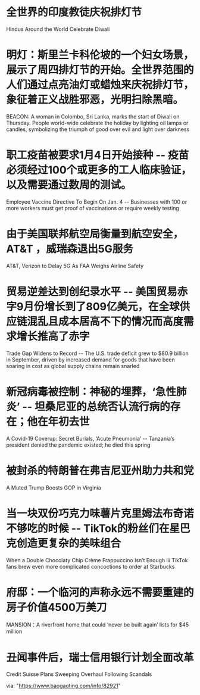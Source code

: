 [#]: subject: "华尔街日报简讯-2021-11-05"
[#]: via: "https://www.baogaoting.com/info/83731"
[#]: author: "https://www.baogaoting.com/info/83731"
[#]: collector: "guevaraya"
[#]: translator: "guevaraya "
[#]: reviewer: " "
[#]: publisher: " "
[#]: url: " "

# 全世界的印度教徒庆祝排灯节
Hindus Around the World Celebrate Diwali
# 明灯：斯里兰卡科伦坡的一个妇女场景，展示了周四排灯节的开始。全世界范围的人们通过点亮油灯或蜡烛来庆祝排灯节，象征着正义战胜邪恶，光明扫除黑暗。
BEACON: A woman in Colombo, Sri Lanka, marks the start of Diwali on Thursday. People world-wide celebrate the holiday by lighting oil lamps or candles, symbolizing the triumph of good over evil and light over darkness
# 职工疫苗被要求1月4日开始接种 -- 疫苗必须经过100个或更多的工人临床验证，以及需要通过数周的测试。
Employee Vaccine Directive To Begin On Jan. 4 -- Businesses with 100 or more workers must get proof of vaccinations or require weekly testing
# 由于美国联邦航空局衡量到航空安全，AT&T ，威瑞森退出5G服务
AT&T, Verizon to Delay 5G As FAA Weighs Airline Safety
# 贸易逆差达到创纪录水平 -- 美国贸易赤字9月份增长到了809亿美元，在全球供应链混乱且成本居高不下的情况而高度需求增长推高了赤字
Trade Gap Widens to Record -- The U.S. trade deficit grew to $80.9 billion in September, driven by increased demand for goods that have been soaring in cost as global supply chains remain snarled
# 新冠病毒被控制：神秘的埋葬，‘急性肺炎’ -- 坦桑尼亚的总统否认流行病的存在；他在年初去世
A Covid-19 Coverup: Secret Burials, ‘Acute Pneumonia’ -- Tanzania’s president denied the pandemic existed; he died this spring
# 被封杀的特朗普在弗吉尼亚州助力共和党
A Muted Trump Boosts GOP in Virginia 
# 当一块双份巧克力味薯片克里姆法布奇诺不够吃的时候 -- TikTok的粉丝们在星巴克创造更复杂的美味组合
When a Double Chocolaty Chip Crème Frappuccino Isn’t Enough iii TikTok fans brew even more complicated concoctions to order at Starbucks
# 府邸：一个临河的声称永远不需要重建的房子价值4500万美刀
MANSION：A riverfront home that could ‘never be built again’ lists for $45 million
# 丑闻事件后，瑞士信用银行计划全面改革
Credit Suisse Plans Sweeping Overhaul Following Scandals

via: "https://www.baogaoting.com/info/82921"

